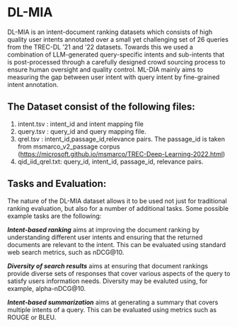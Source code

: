 # DL-MIA
DL-MIA  is an intent-document ranking datasets which consists of high quality user intents annotated over a small yet challenging set of
26 queries from the TREC-DL ’21 and ’22 datasets. Towards this we used a combination of LLM-generated query-specific intents and sub-intents that is post-processed through a carefully designed  crowd sourcing process to ensure human oversight and quality control. ML-DIA mainly aims to measuring the gap between user intent with query intent by fine-grained intent annotation.

## The Dataset consist of the following files:
1. intent.tsv : intent_id and intent mapping file
2. query.tsv : query_id and query mapping file.
3. qrel.tsv : intent_id,passage_id,relevance pairs. The passage_id is taken from msmarco_v2_passage corpus (https://microsoft.github.io/msmarco/TREC-Deep-Learning-2022.html)
4. qid_iid_qrel.txt: query_id, intent_id, passage_id, relevance pairs.

## Tasks and Evaluation:
The nature of the DL-MIA dataset allows it to be used not just for traditional ranking evaluation, but also for a number of additional tasks. Some possible example tasks are the following:

***Intent-based ranking*** aims at improving the document ranking by understanding different user intents and ensuring that the returned documents are relevant to the intent. This can be evaluated using standard web search metrics, such as nDCG@10.
    
***Diversity of search results*** aims at ensuring that document rankings provide diverse sets of responses that cover various aspects of the query to satisfy users information needs. Diversity may be evaluted using, for example, alpha-nDCG@10.

***Intent-based summarization*** aims at generating a summary that covers multiple intents of a query. This can be evaluated using metrics such as ROUGE or BLEU.

